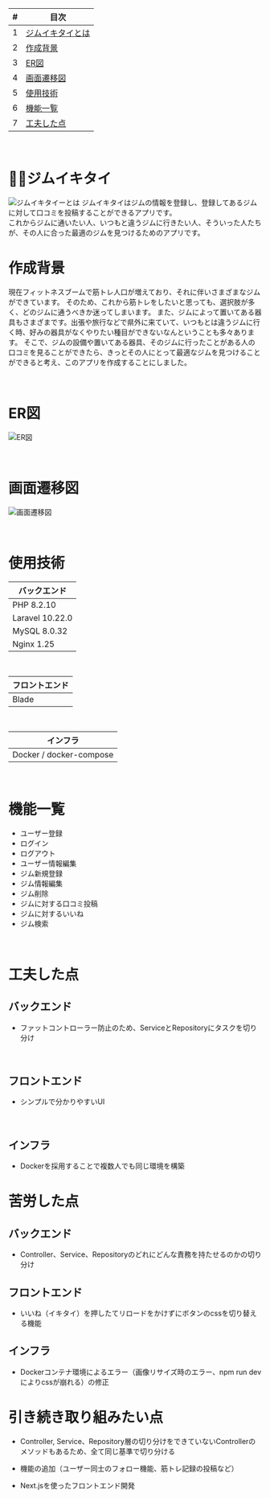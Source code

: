 | # | 目次 |
| ---- | ---|
| 1 | [ジムイキタイとは](#ジムイキタイとは) |
| 2 | [作成背景](#作成背景) |
| 3 | [ER図](#er図) |
| 4 | [画面遷移図](#画面遷移図) |
| 5 | [使用技術](#使用技術) |
| 6 | [機能一覧](#機能一覧) |
| 7 | [工夫した点](#工夫した点) |

<br />

# :weight_lifting_man:ジムイキタイ
![ジムイキタイーとは](/img/welcomepage.png)
ジムイキタイはジムの情報を登録し、登録してあるジムに対して口コミを投稿することができるアプリです。<br />
これからジムに通いたい人、いつもと違うジムに行きたい人、そういった人たちが、その人に合った最適のジムを見つけるためのアプリです。
<br />

# 作成背景
現在フィットネスブームで筋トレ人口が増えており、それに伴いさまざまなジムができています。
そのため、これから筋トレをしたいと思っても、選択肢が多く、どのジムに通うべきか迷ってしまいます。
また、ジムによって置いてある器具もさまざまです。出張や旅行などで県外に来ていて、いつもとは違うジムに行く時、好みの器具がなくやりたい種目ができないなんということも多々あります。
そこで、ジムの設備や置いてある器具、そのジムに行ったことがある人の口コミを見ることができたら、きっとその人にとって最適なジムを見つけることができると考え、このアプリを作成することにしました。

<br />

# ER図
![ER図](/img/er.jpeg)

<br />

# 画面遷移図
![画面遷移図](/img/transition.jpeg)

<br />

# 使用技術
| バックエンド
----|
| PHP 8.2.10 |
| Laravel 10.22.0 |
| MySQL 8.0.32|
| Nginx 1.25 |
<br />

| フロントエンド
----|
| Blade |
<br />


| インフラ
----|
| Docker / docker-compose  |

<br />


# 機能一覧
- ユーザー登録
- ログイン
- ログアウト
- ユーザー情報編集
- ジム新規登録
- ジム情報編集
- ジム削除
- ジムに対する口コミ投稿
- ジムに対するいいね
- ジム検索

<br />

# 工夫した点
## バックエンド
- ファットコントローラー防止のため、ServiceとRepositoryにタスクを切り分け

<br />

## フロントエンド
- シンプルで分かりやすいUI

<br />

## インフラ
- Dockerを採用することで複数人でも同じ環境を構築

# 苦労した点
## バックエンド
- Controller、Service、Repositoryのどれにどんな責務を持たせるのかの切り分け

## フロントエンド
- いいね（イキタイ）を押したてリロードをかけずにボタンのcssを切り替える機能

## インフラ
- Dockerコンテナ環境によるエラー（画像リサイズ時のエラー、npm run devによりcssが崩れる）の修正

# 引き続き取り組みたい点
- Controller, Service、Repository層の切り分けをできていないControllerのメソッドもあるため、全て同じ基準で切り分ける

- 機能の追加（ユーザー同士のフォロー機能、筋トレ記録の投稿など）

- Next.jsを使ったフロントエンド開発